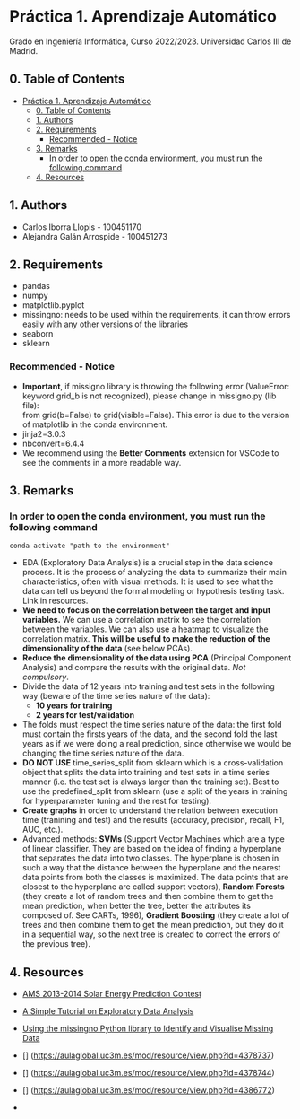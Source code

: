 # Práctica 1. Aprendizaje Automático

Grado en Ingeniería Informática, Curso 2022/2023. Universidad Carlos III de Madrid.

## 0. Table of Contents

- [Práctica 1. Aprendizaje Automático](#práctica-1-aprendizaje-automático)
  - [0. Table of Contents](#0-table-of-contents)
  - [1. Authors](#1-authors)
  - [2. Requirements](#2-requirements)
    - [Recommended - Notice](#recommended---notice)
  - [3. Remarks](#3-remarks)
    - [In order to open the conda environment, you must run the following command](#in-order-to-open-the-conda-environment-you-must-run-the-following-command)
  - [4. Resources](#4-resources)

## 1. Authors

- Carlos Iborra Llopis - 100451170
- Alejandra Galán Arrospide - 100451273

## 2. Requirements

- pandas
- numpy
- matplotlib.pyplot
- missingno: needs to be used within the requirements, it can throw errors easily with any other versions of the libraries
- seaborn
- sklearn

### Recommended - Notice

- **Important**, if missigno library is throwing the following error (ValueError: keyword grid_b is not recognized), please change in missigno.py (lib file):<br>
    from grid(b=False) to grid(visible=False). This error is due to the version of matplotlib in the conda environment.
- jinja2=3.0.3
- nbconvert=6.4.4
- We recommend using the **Better Comments** extension for VSCode to see the comments in a more readable way.

## 3. Remarks

### In order to open the conda environment, you must run the following command

```
conda activate "path to the environment"
```

- EDA (Exploratory Data Analysis) is a crucial step in the data science process. It is the process of analyzing the data to summarize their main characteristics, often with visual methods. It is used to see what the data can tell us beyond the formal modeling or hypothesis testing task. Link in resources.
- **We need to focus on the correlation between the target and input variables.** We can use a correlation matrix to see the correlation between the variables. We can also use a heatmap to visualize the correlation matrix. **This will be useful to make the reduction of the dimensionality of the data** (see below PCAs).
- **Reduce the dimensionality of the data using PCA** (Principal Component Analysis) and compare the results with the original data. *Not compulsory*.
- Divide the data of 12 years into training and test sets in the following way (beware of the time series nature of the data):
  - **10 years for training**
  - **2 years for test/validation**
- The folds must respect the time series nature of the data: the first fold must contain the firsts years of the data, and the second fold the last years as if we were doing a real prediction, since otherwise we would be changing the time series nature of the data.
- **DO NOT USE** time_series_split from sklearn which is a cross-validation object that splits the data into training and test sets in a time series manner (i.e. the test set is always larger than the training set). Best to use the predefined_split from sklearn (use a split of the years in training for hyperparameter tuning and the rest for testing).
- **Create graphs** in order to understand the relation between execution time (tranining and test) and the results (accuracy, precision, recall, F1, AUC, etc.).
- Advanced methods: **SVMs** (Support Vector Machines which are a type of linear classifier. They are based on the idea of finding a hyperplane that separates the data into two classes. The hyperplane is chosen in such a way that the distance between the hyperplane and the nearest data points from both the classes is maximized. The data points that are closest to the hyperplane are called support vectors), **Random Forests** (they create a lot of random trees and then combine them to get the mean prediction, when better the tree, better the attributes its composed of. See CARTs, 1996), **Gradient Boosting** (they create a lot of trees and then combine them to get the mean prediction, but they do it in a sequential way, so the next tree is created to correct the errors of the previous tree).

## 4. Resources

- [AMS 2013-2014 Solar Energy Prediction Contest](https://www.kaggle.com/competitions/ams-2014-solar-energy-prediction-contest/data)

- [A Simple Tutorial on Exploratory Data Analysis](https://www.kaggle.com/code/spscientist/a-simple-tutorial-on-exploratory-data-analysis/notebook)

- [Using the missingno Python library to Identify and Visualise Missing Data](https://towardsdatascience.com/using-the-missingno-python-library-to-identify-and-visualise-missing-data-prior-to-machine-learning-34c8c5b5f009)

- [] (<https://aulaglobal.uc3m.es/mod/resource/view.php?id=4378737>)
- [] (<https://aulaglobal.uc3m.es/mod/resource/view.php?id=4378744>)
- [] (https://aulaglobal.uc3m.es/mod/resource/view.php?id=4386772)
- 
